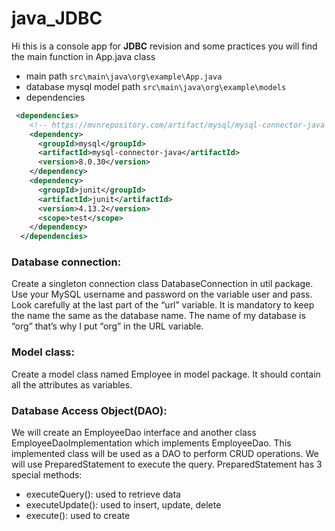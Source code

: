 # java_JDBC

Hi this is a console app for **JDBC** revision and some practices you will find
the main function in App.java class 
* main path `src\main\java\org\example\App.java`
* database mysql model path `src\main\java\org\example\models`
* dependencies
```xml
 <dependencies>
    <!-- https://mvnrepository.com/artifact/mysql/mysql-connector-java -->
    <dependency>
      <groupId>mysql</groupId>
      <artifactId>mysql-connector-java</artifactId>
      <version>8.0.30</version>
    </dependency>
    <dependency>
      <groupId>junit</groupId>
      <artifactId>junit</artifactId>
      <version>4.13.2</version>
      <scope>test</scope>
    </dependency>
  </dependencies>
```
### Database connection: 
Create a singleton connection class 
DatabaseConnection in util package. Use your 
MySQL username and password on the 
variable user and pass. Look carefully at the 
last part of the “url” variable. It is mandatory to 
keep the
name the same as the database name. The name 
of my database is “org” that’s why I put “org” 
in the URL variable.


### Model class:
Create a model class named Employee in model package. It should contain all the attributes as variables.

### Database Access Object(DAO): 
We will create an EmployeeDao interface and another class EmployeeDaoImplementation which implements EmployeeDao. This implemented class will be used as a DAO to perform CRUD operations. We will use PreparedStatement to execute the query. PreparedStatement has 3 special methods:
* executeQuery(): used to retrieve data
* executeUpdate(): used to insert, update, delete
* execute(): used to create